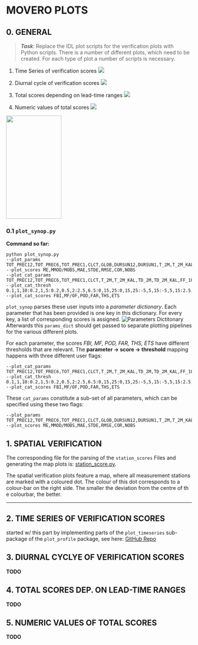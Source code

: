 # MOVERO PLOTS
## 0. GENERAL
> **_Task_**: Replace the IDL plot scripts for the verification plots with Python scripts. 
> There is a number of different plots, which need to be created. For each type of plot a number of scripts is necessary. 

1. Time Series of verification scores
![](https://i.imgur.com/xXSLJ4l.png)

2. Diurnal cycle of verification scores
![](https://i.imgur.com/swlWBA2.png)

3. Total scores depending on lead-time ranges
![](https://i.imgur.com/ZLYzobQ.png)

4. Numeric values of total scores
![](https://i.imgur.com/sAUZPIU.png)
<img src="https://i.imgur.com/sAUZPIU.png" width="150" height="280">


### 0.1 `plot_synop.py`
**Command so far:**
```
python plot_synop.py
--plot_params TOT_PREC12,TOT_PREC6,TOT_PREC1,CLCT,GLOB,DURSUN12,DURSUN1,T_2M,T_2M_KAL,TD_2M,TD_2M_KAL,RELHUM_2M,FF_10M,FF_10M_KAL,VMAX_10M6,VMAX_10M1,DD_10M,PS,PMSL
--plot_scores ME,MMOD/MOBS,MAE,STDE,RMSE,COR,NOBS
--plot_cat_params TOT_PREC12,TOT_PREC6,TOT_PREC1,CLCT,T_2M,T_2M_KAL,TD_2M,TD_2M_KAL,FF_10M,FF_10M_KAL,VMAX_10M6,VMAX_10M1
--plot_cat_thresh 0.1,1,10:0.2,1,5:0.2,0.5,2:2.5,6.5:0,15,25:0,15,25:-5,5,15:-5,5,15:2.5,5,10:2.5,5,10:5,12.5,20:5,12.5,20
--plot_cat_scores FBI,MF/OF,POD,FAR,THS,ETS
```
`plot_synop` parses these user inputs into a _parameter dictionary_. Each parameter that has been provided is one key in this dictionary. For every key, a list of corresponding scores is assigned. 
![**Parameters Dictitonary**](https://i.imgur.com/kdQrufu.png)
Afterwards this `params_dict` should get passed to separate plotting pipelines for the various different plots. 

For each parameter, the scores *FBI, MF, POD, FAR, THS, ETS* have different thresholds that are relevant. The **parameter -> score -> threshold** mapping happens with three different user flags: 

```
--plot_cat_params TOT_PREC12,TOT_PREC6,TOT_PREC1,CLCT,T_2M,T_2M_KAL,TD_2M,TD_2M_KAL,FF_10M,FF_10M_KAL,VMAX_10M6,VMAX_10M1 
--plot_cat_thresh 0.1,1,10:0.2,1,5:0.2,0.5,2:2.5,6.5:0,15,25:0,15,25:-5,5,15:-5,5,15:2.5,5,10:2.5,5,10:5,12.5,20:5,12.5,20 
--plot_cat_scores FBI,MF/OF,POD,FAR,THS,ETS
```

These `cat_params` constitute a sub-set of all parameters, which can be specified using these two flags: 
```
--plot_params TOT_PREC12,TOT_PREC6,TOT_PREC1,CLCT,GLOB,DURSUN12,DURSUN1,T_2M,T_2M_KAL,TD_2M,TD_2M_KAL,RELHUM_2M,FF_10M,FF_10M_KAL,VMAX_10M6,VMAX_10M1,DD_10M,PS,PMSL 
--plot_scores ME,MMOD/MOBS,MAE,STDE,RMSE,COR,NOBS 

```

## 1. SPATIAL VERIFICATION
<!-- ![alt text](http://i.imgur.com/8o44hib.png) -->
The corresponding file for the parsing of the `station_scores` Files and generating the map plots is: [station_score.py](src/pytrajplot/cli.py).

The spatial verification plots feature a map, where all measurement stations are marked with a coloured dot. The colour of this dot corresponds to a colour-bar on the right side. The smaller the deviation from the centre of th e colourbar, the better.





---


## 2. TIME SERIES OF VERIFICATION SCORES
started w/ this part by implementing parts of the `plot_timeseries` sub-package of the `plot_profile` package, see here: [GitHub Repo](https://github.com/MeteoSwiss-APN/plot_profile)

## 3. DIURNAL CYCLYE OF VERIFICATION SCORES
**TODO**
## 4. TOTAL SCORES DEP. ON LEAD-TIME RANGES
**TODO**
## 5. NUMERIC VALUES OF TOTAL SCORES
**TODO**